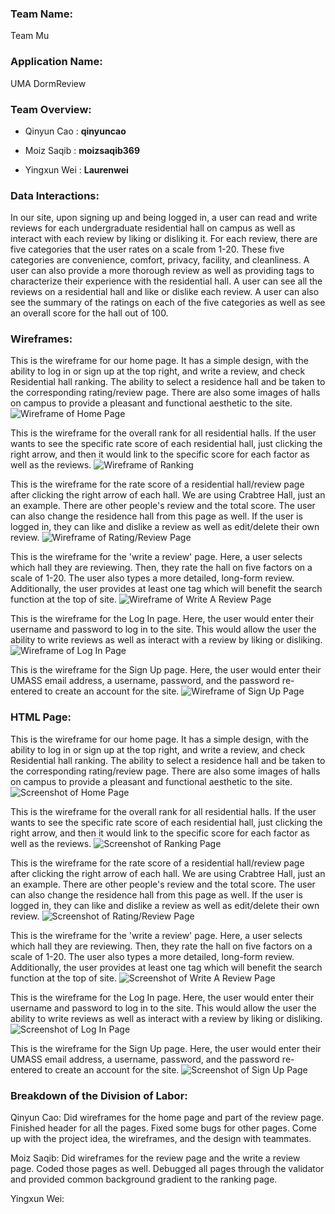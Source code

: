 ### **Team Name**: 
Team Mu

### **Application Name**: 
UMA DormReview

### **Team Overview**:
- Qinyun Cao : **qinyuncao**

- Moiz Saqib : **moizsaqib369**

- Yingxun Wei : **Laurenwei**

### **Data Interactions**:
In our site, upon signing up and being logged in, a user can read and write reviews for each undergraduate residential hall on campus as well as interact with each review by liking or disliking it. For each review, there are five categories that the user rates on a scale from 1-20. These five categories are convenience, comfort, privacy, facility, and cleanliness. A user can also provide a more thorough review as well as providing tags to characterize their experience with the residential hall. A user can see all the reviews on a residential hall and like or dislike each review. A user can also see the summary of the ratings on each of the five categories as well as see an overall score for the hall out of 100.

### **Wireframes**:
This is the wireframe for our home page. It has a simple design, with the ability to log in or sign up at the top right, and write a review, and check Residential hall ranking. The ability to select a residence hall and be taken to the corresponding rating/review page. There are also some images of halls on campus to provide a pleasant and functional aesthetic to the site.
![Wireframe of Home Page](https://github.com/qinyuncao/cs326-final-teammu/blob/main/images/homeframe.png?raw=true)

This is the wireframe for the overall rank for all residential halls. If the user wants to see the specific rate score of each residential hall, just clicking the right arrow, and then it would link to the specific score for each factor as well as the reviews.
![Wireframe of Ranking](https://github.com/qinyuncao/cs326-final-teammu/blob/main/images/rankframe.png?raw=true)

This is the wireframe for the rate score of a residential hall/review page after clicking the right arrow of each hall. We are using Crabtree Hall, just an an example. There are other people's review and the total score. The user can also change the residence hall from this page as well. If the user is logged in, they can like and dislike a review as well as edit/delete their own review.
![Wireframe of Rating/Review Page](https://github.com/qinyuncao/cs326-final-teammu/blob/main/images/reviewframe.png?raw=true)

This is the wireframe for the 'write a review' page. Here, a user selects which hall they are reviewing. Then, they rate the hall on five factors on a scale of 1-20. The user also types a more detailed, long-form review. Additionally, the user provides at least one tag which will benefit the search function at the top of site.
![Wireframe of Write A Review Page](https://github.com/qinyuncao/cs326-final-teammu/blob/main/images/writereviewframe.png?raw=true)

This is the wireframe for the Log In page. Here, the user would enter their username and password to log in to the site. This would allow the user the ability to write reviews as well as interact with a review by liking or disliking.
![Wireframe of Log In Page](https://github.com/qinyuncao/cs326-final-teammu/blob/main/images/loginframe.png?raw=true)

This is the wireframe for the Sign Up page. Here, the user would enter their UMASS email address, a username, password, and the password re-entered to create an account for the site.
![Wireframe of Sign Up Page](https://github.com/qinyuncao/cs326-final-teammu/blob/main/images/signupframe.png?raw=true)

### **HTML Page**:
This is the wireframe for our home page. It has a simple design, with the ability to log in or sign up at the top right, and write a review, and check Residential hall ranking. The ability to select a residence hall and be taken to the corresponding rating/review page. There are also some images of halls on campus to provide a pleasant and functional aesthetic to the site.
![Screenshot of Home Page](https://github.com/qinyuncao/cs326-final-teammu/blob/main/images/homepage.png?raw=true)

This is the wireframe for the overall rank for all residential halls. If the user wants to see the specific rate score of each residential hall, just clicking the right arrow, and then it would link to the specific score for each factor as well as the reviews.
![Screenshot of Ranking Page](https://github.com/qinyuncao/cs326-final-teammu/blob/main/images/rankingpage.png?raw=true)

This is the wireframe for the rate score of a residential hall/review page after clicking the right arrow of each hall. We are using Crabtree Hall, just an an example. There are other people's review and the total score. The user can also change the residence hall from this page as well. If the user is logged in, they can like and dislike a review as well as edit/delete their own review.
![Screenshot of Rating/Review Page](https://github.com/qinyuncao/cs326-final-teammu/blob/main/images/reviewpage.png?raw=true)

This is the wireframe for the 'write a review' page. Here, a user selects which hall they are reviewing. Then, they rate the hall on five factors on a scale of 1-20. The user also types a more detailed, long-form review. Additionally, the user provides at least one tag which will benefit the search function at the top of site.
![Screenshot of Write A Review Page](https://github.com/qinyuncao/cs326-final-teammu/blob/main/images/writeareviewpage.png?raw=true)

This is the wireframe for the Log In page. Here, the user would enter their username and password to log in to the site. This would allow the user the ability to write reviews as well as interact with a review by liking or disliking.
![Screenshot of Log In Page](https://github.com/qinyuncao/cs326-final-teammu/blob/main/images/loginpage.png?raw=true)

This is the wireframe for the Sign Up page. Here, the user would enter their UMASS email address, a username, password, and the password re-entered to create an account for the site.
![Screenshot of Sign Up Page](https://github.com/qinyuncao/cs326-final-teammu/blob/main/images/signuppage.png?raw=true)

### **Breakdown of the Division of Labor**:
Qinyun Cao: Did wireframes for the home page and part of the review page. Finished header for all the pages. Fixed some bugs for other pages. Come up with the project idea, the wireframes, and the design with teammates.

Moiz Saqib: Did wireframes for the review page and the write a review page. Coded those pages as well. Debugged all pages through the validator and provided common background gradient to the ranking page.

Yingxun Wei:
